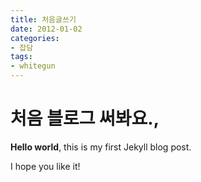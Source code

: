 ```yaml
---
title: 처음글쓰기
date: 2012-01-02
categories:
- 잡담
tags:
- whitegun
---
```



# 처음 블로그 써봐요.,

**Hello world**, this is my first Jekyll blog post.

I hope you like it!
